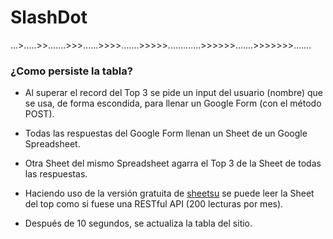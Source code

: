 # SlashDot
...>.....>>.......>>>......>>>>.......>>>>>.............>>>>>>.......>>>>>>>.......

### ¿Como persiste la tabla?

* Al superar el record del Top 3 se pide un input del usuario (nombre) que se usa, de forma escondida, para llenar un Google Form (con el método POST).

* Todas las respuestas del Google Form llenan un Sheet de un Google Spreadsheet.

* Otra Sheet del mismo Spreadsheet agarra el Top 3 de la Sheet de todas las respuestas.

* Haciendo uso de la versión gratuita de [sheetsu](http://sheetsu.com/) se puede leer la Sheet del top como si fuese una RESTful API (200 lecturas por mes).

* Después de 10 segundos, se actualiza la tabla del sitio.
